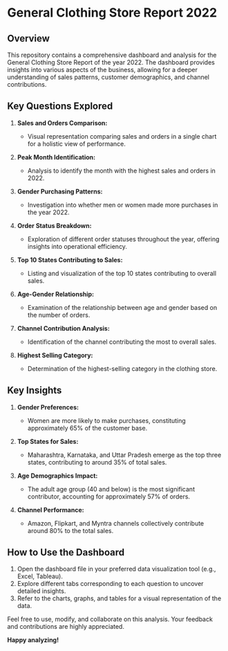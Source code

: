 # General Clothing Store Report 2022

## Overview

This repository contains a comprehensive dashboard and analysis for the General Clothing Store Report of the year 2022. The dashboard provides insights into various aspects of the business, allowing for a deeper understanding of sales patterns, customer demographics, and channel contributions.

## Key Questions Explored

1. **Sales and Orders Comparison:**
   - Visual representation comparing sales and orders in a single chart for a holistic view of performance.

2. **Peak Month Identification:**
   - Analysis to identify the month with the highest sales and orders in 2022.

3. **Gender Purchasing Patterns:**
   - Investigation into whether men or women made more purchases in the year 2022.

4. **Order Status Breakdown:**
   - Exploration of different order statuses throughout the year, offering insights into operational efficiency.

5. **Top 10 States Contributing to Sales:**
   - Listing and visualization of the top 10 states contributing to overall sales.

6. **Age-Gender Relationship:**
   - Examination of the relationship between age and gender based on the number of orders.

7. **Channel Contribution Analysis:**
   - Identification of the channel contributing the most to overall sales.

8. **Highest Selling Category:**
   - Determination of the highest-selling category in the clothing store.

## Key Insights

1. **Gender Preferences:**
   - Women are more likely to make purchases, constituting approximately 65% of the customer base.

2. **Top States for Sales:**
   - Maharashtra, Karnataka, and Uttar Pradesh emerge as the top three states, contributing to around 35% of total sales.

3. **Age Demographics Impact:**
   - The adult age group (40 and below) is the most significant contributor, accounting for approximately 57% of orders.

4. **Channel Performance:**
   - Amazon, Flipkart, and Myntra channels collectively contribute around 80% to the total sales.

## How to Use the Dashboard

1. Open the dashboard file in your preferred data visualization tool (e.g., Excel, Tableau).
2. Explore different tabs corresponding to each question to uncover detailed insights.
3. Refer to the charts, graphs, and tables for a visual representation of the data.

Feel free to use, modify, and collaborate on this analysis. Your feedback and contributions are highly appreciated.

**Happy analyzing!** 

